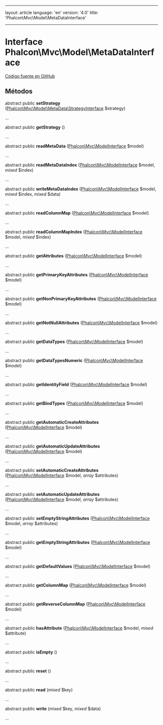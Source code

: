* * *

layout: article language: 'en' version: '4.0' title: 'Phalcon\Mvc\Model\MetaDataInterface'

* * *

# Interface **Phalcon\Mvc\Model\MetaDataInterface**

<a href="https://github.com/phalcon/cphalcon/tree/v4.0.0/phalcon/mvc/model/metadatainterface.zep" class="btn btn-default btn-sm">Código fuente en GitHub</a>

## Métodos

abstract public **setStrategy** ([Phalcon\Mvc\Model\MetaData\StrategyInterface](/4.0/en/api/Phalcon_Mvc_Model_MetaData_StrategyInterface) $strategy)

...

abstract public **getStrategy** ()

...

abstract public **readMetaData** ([Phalcon\Mvc\ModelInterface](/4.0/en/api/Phalcon_Mvc_ModelInterface) $model)

...

abstract public **readMetaDataIndex** ([Phalcon\Mvc\ModelInterface](/4.0/en/api/Phalcon_Mvc_ModelInterface) $model, *mixed* $index)

...

abstract public **writeMetaDataIndex** ([Phalcon\Mvc\ModelInterface](/4.0/en/api/Phalcon_Mvc_ModelInterface) $model, *mixed* $index, *mixed* $data)

...

abstract public **readColumnMap** ([Phalcon\Mvc\ModelInterface](/4.0/en/api/Phalcon_Mvc_ModelInterface) $model)

...

abstract public **readColumnMapIndex** ([Phalcon\Mvc\ModelInterface](/4.0/en/api/Phalcon_Mvc_ModelInterface) $model, *mixed* $index)

...

abstract public **getAttributes** ([Phalcon\Mvc\ModelInterface](/4.0/en/api/Phalcon_Mvc_ModelInterface) $model)

...

abstract public **getPrimaryKeyAttributes** ([Phalcon\Mvc\ModelInterface](/4.0/en/api/Phalcon_Mvc_ModelInterface) $model)

...

abstract public **getNonPrimaryKeyAttributes** ([Phalcon\Mvc\ModelInterface](/4.0/en/api/Phalcon_Mvc_ModelInterface) $model)

...

abstract public **getNotNullAttributes** ([Phalcon\Mvc\ModelInterface](/4.0/en/api/Phalcon_Mvc_ModelInterface) $model)

...

abstract public **getDataTypes** ([Phalcon\Mvc\ModelInterface](/4.0/en/api/Phalcon_Mvc_ModelInterface) $model)

...

abstract public **getDataTypesNumeric** ([Phalcon\Mvc\ModelInterface](/4.0/en/api/Phalcon_Mvc_ModelInterface) $model)

...

abstract public **getIdentityField** ([Phalcon\Mvc\ModelInterface](/4.0/en/api/Phalcon_Mvc_ModelInterface) $model)

...

abstract public **getBindTypes** ([Phalcon\Mvc\ModelInterface](/4.0/en/api/Phalcon_Mvc_ModelInterface) $model)

...

abstract public **getAutomaticCreateAttributes** ([Phalcon\Mvc\ModelInterface](/4.0/en/api/Phalcon_Mvc_ModelInterface) $model)

...

abstract public **getAutomaticUpdateAttributes** ([Phalcon\Mvc\ModelInterface](/4.0/en/api/Phalcon_Mvc_ModelInterface) $model)

...

abstract public **setAutomaticCreateAttributes** ([Phalcon\Mvc\ModelInterface](/4.0/en/api/Phalcon_Mvc_ModelInterface) $model, *array* $attributes)

...

abstract public **setAutomaticUpdateAttributes** ([Phalcon\Mvc\ModelInterface](/4.0/en/api/Phalcon_Mvc_ModelInterface) $model, *array* $attributes)

...

abstract public **setEmptyStringAttributes** ([Phalcon\Mvc\ModelInterface](/4.0/en/api/Phalcon_Mvc_ModelInterface) $model, *array* $attributes)

...

abstract public **getEmptyStringAttributes** ([Phalcon\Mvc\ModelInterface](/4.0/en/api/Phalcon_Mvc_ModelInterface) $model)

...

abstract public **getDefaultValues** ([Phalcon\Mvc\ModelInterface](/4.0/en/api/Phalcon_Mvc_ModelInterface) $model)

...

abstract public **getColumnMap** ([Phalcon\Mvc\ModelInterface](/4.0/en/api/Phalcon_Mvc_ModelInterface) $model)

...

abstract public **getReverseColumnMap** ([Phalcon\Mvc\ModelInterface](/4.0/en/api/Phalcon_Mvc_ModelInterface) $model)

...

abstract public **hasAttribute** ([Phalcon\Mvc\ModelInterface](/4.0/en/api/Phalcon_Mvc_ModelInterface) $model, *mixed* $attribute)

...

abstract public **isEmpty** ()

...

abstract public **reset** ()

...

abstract public **read** (*mixed* $key)

...

abstract public **write** (*mixed* $key, *mixed* $data)

...